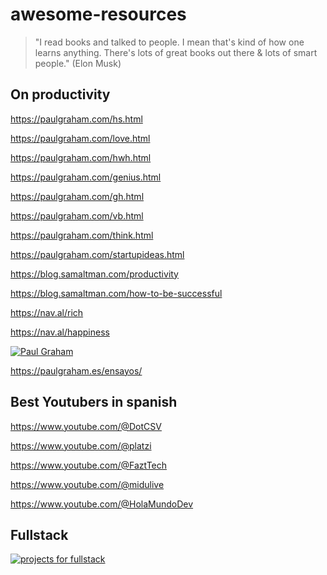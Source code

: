 # awesome-resources
> "I read books and talked to people. I mean that's kind of how one learns anything. There's lots of great books out there & lots of smart people." (Elon Musk)
## On productivity

https://paulgraham.com/hs.html

https://paulgraham.com/love.html

https://paulgraham.com/hwh.html

https://paulgraham.com/genius.html

https://paulgraham.com/gh.html

https://paulgraham.com/vb.html

https://paulgraham.com/think.html

https://paulgraham.com/startupideas.html

https://blog.samaltman.com/productivity

https://blog.samaltman.com/how-to-be-successful

https://nav.al/rich

https://nav.al/happiness

[![Paul Graham](https://pbs.twimg.com/media/E1vS9WwWUAEYYaR?format=jpg&name=medium)](https://paulgraham.com/articles.html)

https://paulgraham.es/ensayos/ 

## Best Youtubers in spanish
https://www.youtube.com/@DotCSV

https://www.youtube.com/@platzi

https://www.youtube.com/@FaztTech

https://www.youtube.com/@midulive

https://www.youtube.com/@HolaMundoDev



## Fullstack

[![projects for fullstack](http://img.youtube.com/vi/Osy0yuxuEOw/0.jpg)](https://www.youtube.com/watch?v=Osy0yuxuEOw)
